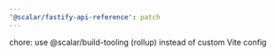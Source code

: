 ```yaml
---
'@scalar/fastify-api-reference': patch
---
```


chore: use @scalar/build-tooling (rollup) instead of custom Vite config
